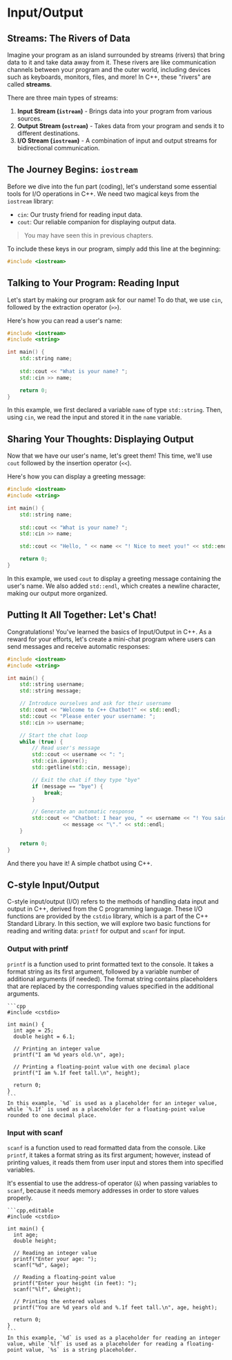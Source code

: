 # Input/Output

## Streams: The Rivers of Data

Imagine your program as an island surrounded by streams (rivers) that bring data to it and take data away from it. These rivers are like communication channels between your program and the outer world, including devices such as keyboards, monitors, files, and more! In C++, these "rivers" are called **streams**.

There are three main types of streams:

1. **Input Stream (`istream`)** - Brings data into your program from various sources.
2. **Output Stream (`ostream`)** - Takes data from your program and sends it to different destinations.
3. **I/O Stream (`iostream`)** - A combination of input and output streams for bidirectional communication.

## The Journey Begins: `iostream`

Before we dive into the fun part (coding), let's understand some essential tools for I/O operations in C++. We need two magical keys from the `iostream` library:

- `cin`: Our trusty friend for reading input data.
- `cout`: Our reliable companion for displaying output data.

> You may have seen this in previous chapters. 

To include these keys in our program, simply add this line at the beginning:

```cpp
#include <iostream>
```

## Talking to Your Program: Reading Input

Let's start by making our program ask for our name! To do that, we use `cin`, followed by the extraction operator (`>>`).

Here's how you can read a user's name:

```cpp
#include <iostream>
#include <string>

int main() {
    std::string name;
    
    std::cout << "What is your name? ";
    std::cin >> name;

    return 0;
}
```

In this example, we first declared a variable `name` of type `std::string`. Then, using `cin`, we read the input and stored it in the `name` variable.

## Sharing Your Thoughts: Displaying Output

Now that we have our user's name, let's greet them! This time, we'll use `cout` followed by the insertion operator (`<<`).

Here's how you can display a greeting message:

```cpp
#include <iostream>
#include <string>

int main() {
    std::string name;
    
    std::cout << "What is your name? ";
    std::cin >> name;

    std::cout << "Hello, " << name << "! Nice to meet you!" << std::endl;

    return 0;
}
```

In this example, we used `cout` to display a greeting message containing the user's name. We also added `std::endl`, which creates a newline character, making our output more organized.

## Putting It All Together: Let's Chat!

Congratulations! You've learned the basics of Input/Output in C++. As a reward for your efforts, let's create a mini-chat program where users can send messages and receive automatic responses:

```cpp
#include <iostream>
#include <string>

int main() {
    std::string username;
    std::string message;

    // Introduce ourselves and ask for their username
    std::cout << "Welcome to C++ Chatbot!" << std::endl;
    std::cout << "Please enter your username: ";
    std::cin >> username;

    // Start the chat loop
    while (true) {
        // Read user's message
        std::cout << username << ": ";
        std::cin.ignore();
        std::getline(std::cin, message);

        // Exit the chat if they type "bye"
        if (message == "bye") {
            break;
        }

        // Generate an automatic response
        std::cout << "Chatbot: I hear you, " << username << "! You said: \"" 
                  << message << "\"." << std::endl;
    }

    return 0;
}
```

And there you have it! A simple chatbot using C++.

## C-style Input/Output

C-style input/output (I/O) refers to the methods of handling data input and output in C++, derived from the C programming language. These I/O functions are provided by the `cstdio` library, which is a part of the C++ Standard Library. In this section, we will explore two basic functions for reading and writing data: `printf` for output and `scanf` for input.

### Output with printf

`printf` is a function used to print formatted text to the console. It takes a format string as its first argument, followed by a variable number of additional arguments (if needed). The format string contains placeholders that are replaced by the corresponding values specified in the additional arguments.

~~~admonish example
```cpp
#include <cstdio>

int main() {
  int age = 25;
  double height = 6.1;

  // Printing an integer value
  printf("I am %d years old.\n", age);

  // Printing a floating-point value with one decimal place
  printf("I am %.1f feet tall.\n", height);

  return 0;
}
```
In this example, `%d` is used as a placeholder for an integer value, while `%.1f` is used as a placeholder for a floating-point value rounded to one decimal place.
~~~

### Input with scanf

`scanf` is a function used to read formatted data from the console. Like `printf`, it takes a format string as its first argument; however, instead of printing values, it reads them from user input and stores them into specified variables.

It's essential to use the address-of operator (`&`) when passing variables to `scanf`, because it needs memory addresses in order to store values properly.

~~~admonish example
```cpp,editable
#include <cstdio>

int main() {
  int age;
  double height;

  // Reading an integer value
  printf("Enter your age: ");
  scanf("%d", &age);

  // Reading a floating-point value
  printf("Enter your height (in feet): ");
  scanf("%lf", &height);

  // Printing the entered values
  printf("You are %d years old and %.1f feet tall.\n", age, height);

  return 0;
}
```
In this example, `%d` is used as a placeholder for reading an integer value, while `%lf` is used as a placeholder for reading a floating-point value, `%s` is a string placeholder.
~~~
